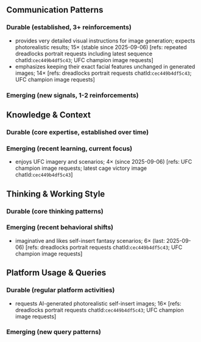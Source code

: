 ## Communication Patterns
### Durable (established, 3+ reinforcements)
- provides very detailed visual instructions for image generation; expects photorealistic results; 15× (stable since 2025-09-06) [refs: repeated dreadlocks portrait requests including latest sequence chatId:`cec449b4df5c43`; UFC champion image requests]
- emphasizes keeping their exact facial features unchanged in generated images; 14× [refs: dreadlocks portrait requests chatId:`cec449b4df5c43`; UFC champion image requests]

### Emerging (new signals, 1-2 reinforcements)

## Knowledge & Context
### Durable (core expertise, established over time)

### Emerging (recent learning, current focus)
- enjoys UFC imagery and scenarios; 4× (since 2025-09-06) [refs: UFC champion image requests; latest cage victory image chatId:`cec449b4df5c43`]

## Thinking & Working Style
### Durable (core thinking patterns)

### Emerging (recent behavioral shifts)
- imaginative and likes self-insert fantasy scenarios; 6× (last: 2025-09-06) [refs: dreadlocks portrait requests chatId:`cec449b4df5c43`; UFC champion image requests]

## Platform Usage & Queries
### Durable (regular platform activities)
- requests AI-generated photorealistic self-insert images; 16× [refs: dreadlocks portrait requests chatId:`cec449b4df5c43`; UFC champion image requests]

### Emerging (new query patterns)
